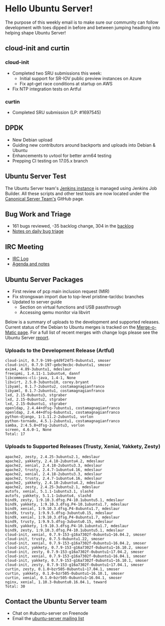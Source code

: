 # Hello Ubuntu Server!
The purpose of this weekly email is to make sure our community can follow
development with toes dipped in before and between jumping headlong into
helping shape Ubuntu Server!

## cloud-init and curtin
### cloud-init
- Completed two SRU submissions this week:
  - Initial support for SR-IOV public preview instances on Azure
  - Fix apt-get race conditions at startup on AWS
- Fix NTP integration tests on Artful

### curtin
- Completed SRU submission (LP: #1697545)

## DPDK
- New Debian upload
- Guiding new contributors around backports and uploads into Debian & Ubuntu
- Enhancements to uvtool for better arm64 testing
- Prepping CI testing on 17.05.x branch

## Ubuntu Server Test
The Ubuntu Server team's [Jenkins instance](https://jenkins.ubuntu.com/server/)
is managed using Jenkins Job Builder. All these scripts and other test tools
are now located under the [Canonical Server Team's](https://github.com/canonical-server)
GitHub page.

## Bug Work and Triage
- 161 bugs reviewed, -35 backlog change, 304 in the [backlog](https://bugs.launchpad.net/~ubuntu-server/+subscribedbugs)
- [Notes on daily bug triage](https://wiki.ubuntu.com/ServerTeam/KnowledgeBase#Bug_Triage)

## IRC Meeting
- [IRC Log](https://ubottu.com/meetingology/logs/ubuntu-meeting/2017/ubuntu-meeting.2017-06-27-16.00.html)
- [Agenda and notes](https://wiki.ubuntu.com/ServerTeam/Meeting)

## Ubuntu Server Packages
- First review of pcp main inclusion request (MIR)
- Fix strongswan import due to top-level pristine-tar/dsc branches
- Updated to server guide
  - Section on virtual functions and USB passthrough
  - Accessing qemu monitor via libvirt

Below is a summary of uploads to the development and supported releases. Current status of the Debian to Ubuntu merges is tracked on the [Merge-o-Matic page](https://merges.ubuntu.com/main.html). For a full list of recent merges with change logs please see the Ubuntu Server [report](http://reqorts.qa.ubuntu.com/reports/ubuntu-server/merges.html).

### Uploads to the Development Release (Artful)
```
cloud-init, 0.7.9-199-g4d9f24f5-0ubuntu1, smoser
cloud-init, 0.7.9-197-gebc9ecbc-0ubuntu1, smoser
exim4, 4.89-3ubuntu1, mdeslaur
freeipmi, 1.4.11-1.1ubuntu4, dannf
libcommons-cli-java, 1.4-1, None
libvirt, 2.5.0-3ubuntu10, corey.bryant
libyaml, 0.1.7-2ubuntu2, costamagnagianfranco
libyaml, 0.1.7-2ubuntu1, costamagnagianfranco
lxd, 2.15-0ubuntu3, stgraber
lxd, 2.15-0ubuntu2, stgraber
lxd, 2.15-0ubuntu1, stgraber
openldap, 2.4.44+dfsg-7ubuntu1, costamagnagianfranco
openldap, 2.4.44+dfsg-6ubuntu1, costamagnagianfranco
python-django, 1:1.11.2-2ubuntu1, vorlon
python-tornado, 4.5.1-2ubuntu1, costamagnagianfranco
samba, 2:4.5.8+dfsg-2ubuntu3, vorlon
screen, 4.6.0-1, None
Total: 17
```

### Uploads to Supported Releases (Trusty, Xenial, Yakkety, Zesty)
```
apache2, zesty, 2.4.25-3ubuntu2.1, mdeslaur
apache2, yakkety, 2.4.18-2ubuntu4.2, mdeslaur
apache2, xenial, 2.4.18-2ubuntu3.3, mdeslaur
apache2, trusty, 2.4.7-1ubuntu4.16, mdeslaur
apache2, xenial, 2.4.18-2ubuntu3.3, mdeslaur
apache2, trusty, 2.4.7-1ubuntu4.16, mdeslaur
apache2, yakkety, 2.4.18-2ubuntu4.2, mdeslaur
apache2, zesty, 2.4.25-3ubuntu2.1, mdeslaur
autofs, xenial, 5.1.1-1ubuntu3.1, slashd
autofs, yakkety, 5.1.1-1ubuntu4, slashd
bind9, zesty, 1:9.10.3.dfsg.P4-10.1ubuntu5.1, mdeslaur
bind9, yakkety, 1:9.10.3.dfsg.P4-10.1ubuntu1.7, mdeslaur
bind9, xenial, 1:9.10.3.dfsg.P4-8ubuntu1.7, mdeslaur
bind9, trusty, 1:9.9.5.dfsg-3ubuntu0.15, mdeslaur
bind9, xenial, 1:9.10.3.dfsg.P4-8ubuntu1.7, mdeslaur
bind9, trusty, 1:9.9.5.dfsg-3ubuntu0.15, mdeslaur
bind9, yakkety, 1:9.10.3.dfsg.P4-10.1ubuntu1.7, mdeslaur
bind9, zesty, 1:9.10.3.dfsg.P4-10.1ubuntu5.1, mdeslaur
cloud-init, xenial, 0.7.9-153-g16a7302f-0ubuntu1~16.04.2, smoser
cloud-init, trusty, 0.7.5-0ubuntu1.22, smoser
cloud-init, xenial, 0.7.9-153-g16a7302f-0ubuntu1~16.04.2, smoser
cloud-init, yakkety, 0.7.9-153-g16a7302f-0ubuntu1~16.10.2, smoser
cloud-init, zesty, 0.7.9-153-g16a7302f-0ubuntu1~17.04.2, smoser
cloud-init, xenial, 0.7.9-153-g16a7302f-0ubuntu1~16.04.1, smoser
cloud-init, yakkety, 0.7.9-153-g16a7302f-0ubuntu1~16.10.1, smoser
cloud-init, zesty, 0.7.9-153-g16a7302f-0ubuntu1~17.04.1, smoser
curtin, zesty, 0.1.0~bzr505-0ubuntu1~17.04.1, smoser
curtin, yakkety, 0.1.0~bzr505-0ubuntu1~16.10.1, smoser
curtin, xenial, 0.1.0~bzr505-0ubuntu1~16.04.1, smoser
nginx, xenial, 1.10.3-0ubuntu0.16.04.1, teward
Total: 30
```

## Contact the Ubuntu Server team
* Chat on #ubuntu-server on Freenode
* Email the [ubuntu-server mailing list](https://lists.ubuntu.com/mailman/listinfo/ubuntu-server)
